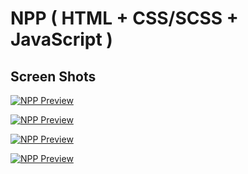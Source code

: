 # NPP ( HTML + CSS/SCSS + JavaScript )

## Screen Shots

[![NPP Preview](https://github.com/GoldenDragon7/NPP/tree/main/assets/screenshots/1.jpg)](https://github.com/GoldenDragon7/NPP/tree/main/assets/screenshots/)

[![NPP Preview](https://github.com/GoldenDragon7/NPP/tree/main/assets/screenshots/2.jpg)](https://github.com/GoldenDragon7/NPP/tree/main/assets/screenshots/)

[![NPP Preview](https://github.com/GoldenDragon7/NPP/tree/main/assets/screenshots/3.jpg)](https://github.com/GoldenDragon7/NPP/tree/main/assets/screenshots/)

[![NPP Preview](https://github.com/GoldenDragon7/NPP/tree/main/assets/screenshots/4.jpg)](https://github.com/GoldenDragon7/NPP/tree/main/assets/screenshots/)
